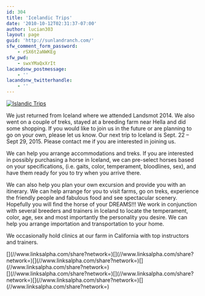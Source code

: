 ```yaml
---
id: 304
title: 'Icelandic Trips'
date: '2010-10-12T02:31:37-07:00'
author: lucian303
layout: page
guid: 'http://sunlandranch.com/'
sfw_comment_form_password:
    - rSX6t2aNWKEg
sfw_pwd:
    - swxYMaQxXrIt
lacandsnw_postmessage:
    - ''
lacandsnw_twitterhandle:
    - ''
---
```


[![](http://sunlandranch.com/wp-content/uploads/2010/10/iceland_friends.bmp "Islandic Trips")](http://sunlandranch.com/wp-content/uploads/2010/10/iceland_friends.bmp)

We just returned from Iceland where we attended Landsmot 2014. We also went on a couple of treks, stayed at a breeding farm near Hella and did some shopping. If you would like to join us in the future or are planning to go on your own, please let us know. Our next trip to Iceland is Sept. 22 – Sept 29, 2015. Please contact me if you are interested in joining us.

We can help you arrange accommodations and treks. If you are interested in possibly purchasing a horse in Iceland, we can pre-select horses based on your specifications, (i.e. gaits, color, temperament, bloodlines, sex), and have them ready for you to try when you arrive there.

We can also help you plan your own excursion and provide you with an itinerary. We can help arrange for you to visit farms, go on treks, experience the friendly people and fabulous food and see spectacular scenery. Hopefully you will find the horse of your DREAMS!!! We work in conjunction with several breeders and trainers in Iceland to locate the temperament, color, age, sex and most importantly the personality you desire. We can help you arrange importation and transportation to your home.

We occasionally hold clinics at our farm in California with top instructors and trainers.

<div class="linksalpha_container linksalpha_app_3" data-counters="1" data-size="regular" data-style="square" data-title="Icelandic Trips" data-url="https://www.sunlandranch.com/icelandic-horse/icelandic-trips/">[](//www.linksalpha.com/share?network=)[](//www.linksalpha.com/share?network=)[](//www.linksalpha.com/share?network=)[](//www.linksalpha.com/share?network=)</div><div class="linksalpha_container linksalpha_app_7" data-position="" data-title="Icelandic Trips" data-url="https://www.sunlandranch.com/icelandic-horse/icelandic-trips/">[](//www.linksalpha.com/share?network=)[](//www.linksalpha.com/share?network=)[](//www.linksalpha.com/share?network=)[](//www.linksalpha.com/share?network=)</div>